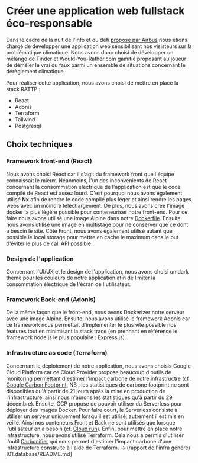 # Créer une application web fullstack éco-responsable
Dans le cadre de la nuit de l'info et du défi [proposé par Airbus](https://www.nuitdelinfo.com/inscription/defis/415) nous étions chargé de développer une application web sensibilisant nos visisteurs sur la problématique climatique. Nous avons donc choisi de développer un mélange de Tinder et Would-You-Rather.com gamifié proposant au joueur de déméler le vrai du faux parmi un ensemble de situations concernant le dérèglement climatique. 

Pour réaliser cette application, nous avons choisi de mettre en place la stack RATTP :
- React
- Adonis
- Terraform
- Tailwind
- Postgresql
## Choix techniques
### Framework front-end (React)
Nous avons choisi React car il s'agit du framework front que l'équipe connaissait le mieux. Néanmoins, l'un des inconvénients de React concernant la consommation électrique de l'application est que le code compilé de React est assez lourd. C'est pourquoi nous avons également utilisé **Nx** afin de rendre le code compilé plus léger et ainsi rendre les pages webs avec un moindre téléchargement.
De plus, nous avons créé l'image docker la plus légère possible pour conteneuriser notre front-end. Pour ce faire nous avons utilisé une image Alpine dans notre [Dockerfile](https://github.com/418-Error/frontend/blob/master/Dockerfile). Ensuite nous avons utilisé une image en multistage pour ne conserver que ce dont a besoin le site.
Côté Front, nous avons également utilisé autant que possible le local storage pour mettre  en cache le maximum dans le but d'éviter le plus de call API possible.
### Design de l'application
Concernant l'UI/UX et le design de l'application, nous avons choisi un dark theme pour les couleurs de notre application afin de limiter la consommation électrique de l'écran de l'utilisateur. 
### Framework Back-end (Adonis)
De la même façon que le front-end, nous avons Dockerizer notre serveur avec une image Alpine. Ensuite, nous avons utilisé le framework Adonis car ce framework nous permettait d'implémenter le plus vite possible nos features tout en minimisant la stack trace (en prennant en référence le framework node.js le plus populaire : Express.js).
### Infrastructure as code (Terraform)
Concernant le déploiement de notre application, nous avons choisis Google Cloud Platform car ce Cloud Provider propose beaucoup d'outils de monitoring permettant d'estimer l'impact carbone de notre infrastructre (cf . [Google Carbon Footprint](https://cloud.google.com/carbon-footprint?hl=fr), NB : les statistiques de carbone footprint ne sont disponibles qu'à partir de 21 jours après la mise en production de l'infrastructure, ainsi nous n'aurons les statistiques qu'à partir du 29 décembre). Ensuite, GCP propose de pouvoir utiliser du Serverless pour déployer des images Docker. Pour faire court, le Serverless consiste à utiliser un serveur uniquement lorsqu'il est utilisé, autrement il est mis en veille. Ainsi nos conteneurs Front et Back ne sont utilisés que lorsque l'utilisateur en a besoin (cf. [Cloud run](https://cloud.google.com/run?hl=fr)).
Enfin, pour mettre en place notre infrastructure, nous avons utilisé Terraform. Cela nous a permis d'utiliser l'outil [Carbonifier](https://github.com/carboniferio/carbonifer) qui nous permet d'estimer l'impact carbone d'une infrastructure construite à l'aide de Terraform.
-> (rapport de l'infra généré)[01.database/README.md]
